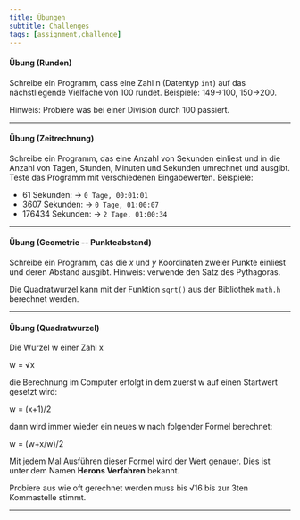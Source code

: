 ```yaml
---
title: Übungen
subtitle: Challenges
tags: [assignment,challenge]
---
```


#### Übung (Runden)

Schreibe ein Programm, dass eine Zahl n (Datentyp `int`) auf das nächstliegende Vielfache von 100 rundet. Beispiele:  149→100, 150→200.

Hinweis: Probiere was bei einer Division durch 100 passiert.

---


#### Übung (Zeitrechnung)

Schreibe ein Programm, das eine Anzahl von Sekunden einliest und in die Anzahl von Tagen, Stunden, Minuten und Sekunden umrechnet und ausgibt. Teste das Programm mit verschiedenen Eingabewerten.
Beispiele:

- 61 Sekunden: → `0 Tage, 00:01:01`
- 3607 Sekunden: → `0 Tage, 01:00:07`
- 176434 Sekunden: → `2 Tage, 01:00:34`

---

#### Übung (Geometrie -- Punkteabstand)

Schreibe ein Programm, das die *x* und *y* Koordinaten zweier Punkte einliest und deren Abstand ausgibt. Hinweis: verwende den Satz des Pythagoras. 

Die Quadratwurzel kann mit der Funktion `sqrt()` aus der Bibliothek `math.h` berechnet werden. 

---

#### Übung (Quadratwurzel)
Die Wurzel w einer Zahl x

w = √x

die Berechnung im Computer erfolgt in dem zuerst w auf einen Startwert gesetzt wird:

w = (x+1)/2

dann wird immer wieder ein neues w nach folgender Formel berechnet:

w = (w+x/w)/2

Mit jedem Mal Ausführen dieser Formel wird der Wert genauer. Dies ist unter dem Namen **Herons Verfahren** bekannt.

Probiere aus wie oft gerechnet werden muss bis √16 bis zur 3ten Kommastelle stimmt.

---

